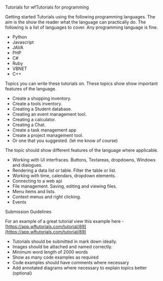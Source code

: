 Tutorials for wfTutorials for programming

Getting started Tutorials using the following programming languages. The aim is the show the reader what the language can practically do. The following is a list of languages to cover. Any programming language is fine.

- Python
- Javascript
- JAVA
- PHP
- C# 
- Ruby
- VBNET
- C++



Topics you can write these tutorials on. These topics show show important features of the language.

- Create a shopping inventory.
- Create a tools inventory.
- Creating a Student database.
- Creating an event management tool.
- Creating a calculator.
- Creating a Chat.
- Create a task management app
- Create a project management tool.
- Or one that you suggested. (let me know of course)



The topic should show different features of the language where applicable.

- Working with UI interfraces. Buttons, Textareas, dropdowns, Windows and dialogues.
- Rendering a data list or table. Filter the table or list.
- Working with time, calendars, dropdown elements.
- Connecting to a web api
- File management. Saving, editing and viewing files.
- Menu items and lists. 
- Context menus and right clicking.
- Events



Submission Guidelines

For an example of a great tutorial view this example here - [https://app.wftutorials.com/tutorial/89](https://app.wftutorials.com/tutorial/89)

- Tutorials should be submitted in mark down ideally.
- Images should be attached and named correctly.
- Minimum word length of 2000 words
- Show as many code examples as required
- Code examples should have comments where necessary
- Add annotated diagrams where necessary to explain topics better (optional)

